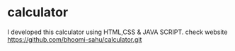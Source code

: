 # calculator
I developed this calculator using HTML,CSS &amp; JAVA SCRIPT.
check website https://github.com/bhoomi-sahu/calculator.git
